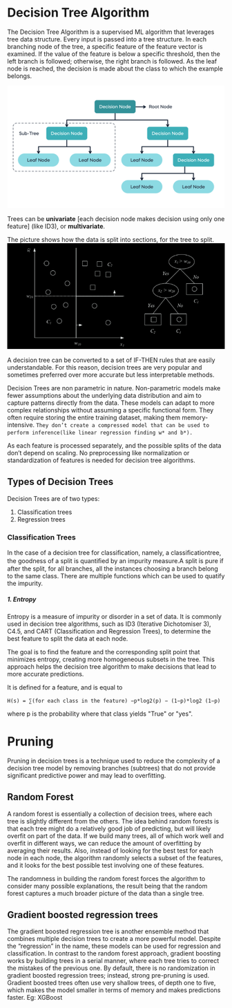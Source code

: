 # Decision Tree Algorithm
The Decision Tree Algorithm is a supervised ML algorithm that leverages tree data structure. Every input is passed into a tree structure. In each branching node of the tree, a specific feature of the feature vector is examined. If the value of the feature is below a specific threshold, then the left branch is followed; otherwise, the right branch is followed. As the leaf node is reached, the decision is made about the class to which the example belongs.

![Alt text](image-3.png)

Trees can be **univariate** [each decision node makes decision using only one feature] (like ID3), or **multivariate**.


The picture shows how the data is split into sections, for the tree to split.
![Alt text](<Screenshot from 2023-12-14 12-56-48.png>)

A decision tree can be converted to a set of IF-THEN rules that are easily understandable. For this reason, decision trees are very popular and sometimes preferred over more accurate but less interpretable
methods.

Decision Trees are non parametric in nature. Non-parametric models make fewer assumptions about the underlying data distribution and aim to capture patterns directly from the data. These models can adapt to more complex relationships without assuming a specific functional form. They often require storing the entire training dataset, making them memory-intensive. ```They don’t create a compressed model that can be used to perform inference(like linear regression finding w* and b*).```

As each feature is processed separately, and the possible splits of the data don’t depend on scaling. No preprocessing like normalization or standardization of features is needed for decision tree algorithms.

## Types of Decision Trees
Decision Trees are of two types:
 1. Classification trees
 2. Regression trees

### Classification Trees
In the case of a decision tree for classiﬁcation, namely, a classiﬁcationtree, the goodness of a split is quantiﬁed by an impurity measure.A split is pure if after the split, for all branches, all the instances choosing a branch belong to the same class. There are multiple functions which can be used to quatify the impurity.

##### 1. Entropy
Entropy is a measure of impurity or disorder in a set of data. It is commonly used in decision tree algorithms, such as ID3 (Iterative Dichotomiser 3), C4.5, and CART (Classification and Regression Trees), to determine the best feature to split the data at each node.

The goal is to find the feature and the corresponding split point that minimizes entropy, creating more homogeneous subsets in the tree. This approach helps the decision tree algorithm to make decisions that lead to more accurate predictions.

It is defined for a feature, and is equal to
```
H(s) = ∑(for each class in the feature) −p*log2(p) − (1−p)*log2 (1−p)
```
where p is the probability where that class yields "True" or "yes".


# Pruning
Pruning in decision trees is a technique used to reduce the complexity of a decision tree model by removing branches (subtrees) that do not provide significant predictive power and may lead to overfitting. 

## Random Forest
A random forest is essentially a collection of decision trees, where each tree is slightly different from the others. The idea behind random forests is that each tree might do a relatively good job of predicting, but will likely overfit on part of the data. If we build many trees, all of which work well and overfit in different ways, we can reduce the amount of overfitting by averaging their results. Also, instead of looking for the best test for each node in each node,  the algorithm randomly selects a subset of the features, and it looks for the best possible test involving one of these features.

The randomness in building the random forest forces the algorithm to consider many possible explanations, the result being that the random forest captures a much broader picture of the data than a single tree.

## Gradient boosted regression trees
The gradient boosted regression tree is another ensemble method that combines multiple decision trees to create a more powerful model. Despite the “regression” in the name, these models can be used for regression and classification. In contrast to the random forest approach, gradient boosting works by building trees in a serial manner, where each tree tries to correct the mistakes of the previous one. By default, there is no randomization in gradient boosted regression trees; instead, strong pre-pruning is used. Gradient boosted trees often use very shallow trees, of depth one to five, which makes the model smaller in terms of memory and makes predictions faster.
Eg: XGBoost